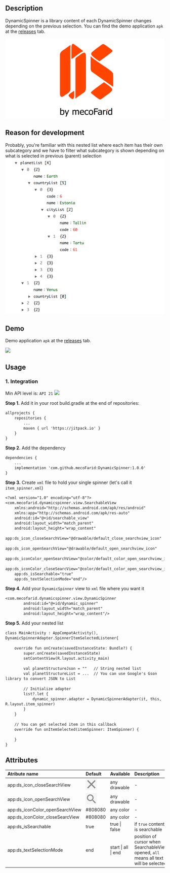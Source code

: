 ## Description
DynamicSpinner is a library content of each DynamicSpinner changes depending on the previous selection. You can find the demo application `apk` at the [releases](https://github.com/mecoFarid/DynamicSpinner/releases) tab.

![](https://raw.githubusercontent.com/mecoFarid/DynamicSpinner/master/extra_media/library_logo.jpg)

## Reason for development
Probably, you're familiar with this nested list where each item has their own subcategory and we have to filter what subcategory is shown depending on what is selected in previous (parent) selection
![](https://raw.githubusercontent.com/mecoFarid/DynamicSpinner/master/extra_media/nested_item_list.png)

## Demo
Demo application `apk` at the [releases](https://github.com/mecoFarid/DynamicSpinner/releases) tab.


<img src="https://raw.githubusercontent.com/mecoFarid/DynamicSpinner/master/extra_media/dynamic_spinner.gif" width="360">

## Usage
### 1. Integration
Min API level is: `API 21` [![](https://jitpack.io/v/mecoFarid/DynamicSpinner.svg)](https://jitpack.io/#mecoFarid/DynamicSpinner)

**Step 1.** Add it in your root build.gradle at the end of repositories:

```
allprojects {
    repositories {
        ...
        maven { url 'https://jitpack.io' }
    }
}
```
**Step 2.** Add the dependency
```
dependencies {
    ...
    implementation 'com.github.mecoFarid:DynamicSpinner:1.0.0'
}
```
**Step 3.** Create `xml` file to hold your single spinner (let's call it `item_spinner.xml`)

```
<?xml version="1.0" encoding="utf-8"?>
<com.mecofarid.dynamicspinner.view.SearchableView
    xmlns:android="http://schemas.android.com/apk/res/android"
    xmlns:app="http://schemas.android.com/apk/res-auto"
    android:id="@+id/searchable_view"
    android:layout_width="match_parent"
    android:layout_height="wrap_content"
    app:ds_icon_closeSearchView="@drawable/default_close_searchview_icon"
    app:ds_icon_openSearchView="@drawable/default_open_searchview_icon"
    app:ds_iconColor_openSearchView="@color/default_color_open_searchview_icon"
    app:ds_iconColor_closeSearcView="@color/default_color_open_searchview_icon"
    app:ds_isSearchable="true"
    app:ds_textSelectionMode="end"/>
```
**Step 4.** Add your `DynamicSpinner` view to `xml` file where you want it
```
<com.mecofarid.dynamicspinner.view.DynamicSpinner
        android:id="@+id/dynamic_spinner"
        android:layout_width="match_parent"
        android:layout_height="wrap_content"/>
```
**Step 5.** Add your nested list
```
class MainActivity : AppCompatActivity(), DynamicSpinnerAdapter.SpinnerItemSelectedListener{

    override fun onCreate(savedInstanceState: Bundle?) {
        super.onCreate(savedInstanceState)
        setContentView(R.layout.activity_main)

        val planetStructureJson = ""   // String nested list
        val planetStructureList = ...  // You can use Google's Gson library to convert JSON to List

        // Initialize adapter
        list?.let {
            dynamic_spinner.adapter = DynamicSpinnerAdapter(it, this, R.layout.item_spinner)
        }
    }

    // You can get selected item in this callback
    override fun onItemSelected(itemSpinner: ItemSpinner) {

    }
}
```

## Attributes

| Atribute name                     | Default          | Available              |  Description        |
|     :---                          |      :---        | :---                   |  :---               |
| app:ds_icon_closeSearchView       | <img src="https://raw.githubusercontent.com/mecoFarid/DynamicSpinner/master/extra_media/default_close.png" width="36">  | any drawable     |   - |
| app:ds_icon_openSearchView        | <img src="https://raw.githubusercontent.com/mecoFarid/DynamicSpinner/master/extra_media/default_open.png" width="36">   | any drawable     |   - |
| app:ds_iconColor_openSearchView   | #808080          | any color              |   -                                                                                  |
| app:ds_iconColor_closeSearcView   | #808080          | any color              |   -                                                                                  |
| app:ds_isSearchable               | true             | true \| false          | if `true` content is searchable                                                      |
| app:ds_textSelectionMode          | end              | start \| all \| end    | position of cursor when SearchableView opened, `all` means all text will be selected |